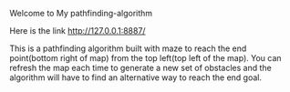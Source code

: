 Welcome to My pathfinding-algorithm


Here is the link http://127.0.0.1:8887/


This is a pathfinding algorithm built with maze to reach the end point(bottom right of map) from the top left(top left of the map).
You can refresh the map each time to generate a new set of obstacles and the algorithm will have to find an alternative way to reach the end goal.

